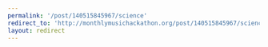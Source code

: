 ```yaml
---
permalink: '/post/140515845967/science'
redirect_to: 'http://monthlymusichackathon.org/post/140515845967/science'
layout: redirect
---
```

